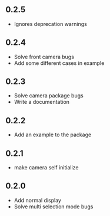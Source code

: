 ## 0.2.5

* Ignores deprecation warnings

## 0.2.4

* Solve front camera bugs
* Add some different cases in example

## 0.2.3

* Solve camera package bugs
* Write a documentation 

## 0.2.2

* Add an example to the package

## 0.2.1

* make camera self initialize

## 0.2.0

* Add normal display 
* Solve multi selection mode bugs